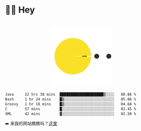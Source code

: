 
# 👋🏻 Hey
<div align="center">
	<br>
	<img src="https://raw.githubusercontent.com/Aniket965/Aniket965/master/pacman.svg?sanitize=true" width="200" height="200">
	<br>
</div>

<!--START_SECTION:waka-->
```text
Java     22 hrs 38 mins  ████████████████████▒░░░░   80.86 % 
Bash     1 hr 24 mins    █▒░░░░░░░░░░░░░░░░░░░░░░░   05.06 % 
Groovy   1 hr 18 mins    █▒░░░░░░░░░░░░░░░░░░░░░░░   04.68 % 
C        57 mins         █░░░░░░░░░░░░░░░░░░░░░░░░   03.45 % 
XML      42 mins         ▓░░░░░░░░░░░░░░░░░░░░░░░░   02.50 % 
```
<!--END_SECTION:waka-->

 ➡️  来我的网站瞧瞧吗？[这里](https://www.shaolongfei.com)
